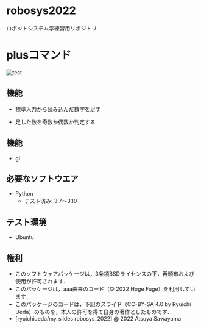 # robosys2022
ロボットシステム学練習用リポジトリ

# plusコマンド
![test](https://github.com/Aya0801/robo2022/actions/workflows/test.yml/badge.svg)

## 機能
* 標準入力から読み込んだ数字を足す

* 足した数を奇数か偶数か判定する

## 機能
* gi
  
## 必要なソフトウエア
* Python
  * テスト済み: 3.7～3.10

## テスト環境
* Ubuntu

## 権利
 * このソフトウェアパッケージは，3条項BSDライセンスの下，再頒布および使用が許可されます．
 * このパッケージは，aaa由来のコード（© 2022 Hoge Fuge）を利用しています．
 * このパッケージのコードは，下記のスライド（CC-BY-SA 4.0 by Ryuichi Ueda）のものを，本人の許可を得て自身の著作としたものです．
 * [ryuichiueda/my_slides robosys_2022]
@ 2022 Atsuya Sawayama


>
